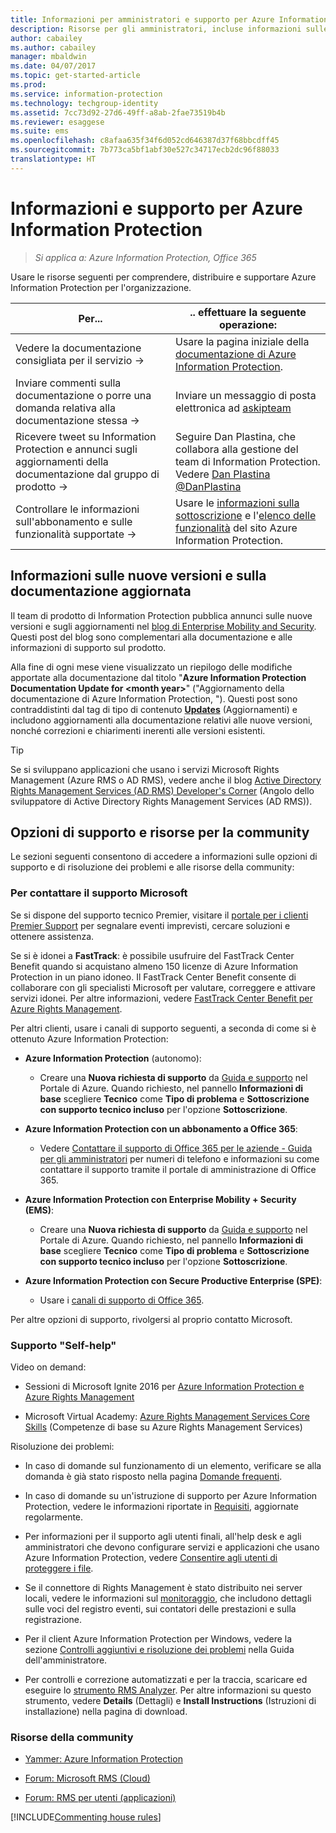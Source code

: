 ```yaml
---
title: Informazioni per amministratori e supporto per Azure Information Protection
description: Risorse per gli amministratori, incluse informazioni sulle nuove versioni, opzioni di supporto e istruzioni su come contattare Microsoft per segnalare un problema.
author: cabailey
ms.author: cabailey
manager: mbaldwin
ms.date: 04/07/2017
ms.topic: get-started-article
ms.prod: 
ms.service: information-protection
ms.technology: techgroup-identity
ms.assetid: 7cc73d92-27d6-49ff-a8ab-2fae73519b4b
ms.reviewer: esaggese
ms.suite: ems
ms.openlocfilehash: c8afaa635f34f6d052cd646387d37f68bbcdff45
ms.sourcegitcommit: 7b773ca5bf1abf30e527c34717ecb2dc96f88033
translationtype: HT
---
```

# <a name="information-and-support-for-azure-information-protection"></a>Informazioni e supporto per Azure Information Protection

>*Si applica a: Azure Information Protection, Office 365*

Usare le risorse seguenti per comprendere, distribuire e supportare Azure Information Protection per l'organizzazione.

|Per...|.. effettuare la seguente operazione:|
|----------------|---------------|
|Vedere la documentazione consigliata per il servizio →|Usare la pagina iniziale della [documentazione di Azure Information Protection](https://docs.microsoft.com/information-protection/).|
|Inviare commenti sulla documentazione o porre una domanda relativa alla documentazione stessa →|Inviare un messaggio di posta elettronica ad [askipteam](mailto:%20askipteam@microsoft.com?subject=Documentation%20feedback)|
|Ricevere tweet su Information Protection e annunci sugli aggiornamenti della documentazione dal gruppo di prodotto →|Seguire Dan Plastina, che collabora alla gestione del team di Information Protection. Vedere [Dan Plastina @DanPlastina](https://twitter.com/DanPlastina)|
|Controllare le informazioni sull'abbonamento e sulle funzionalità supportate →|Usare le [informazioni sulla sottoscrizione](https://www.microsoft.com/cloud-platform/azure-information-protection-pricing) e l'[elenco delle funzionalità](https://www.microsoft.com/cloud-platform/azure-information-protection-features) del sito Azure Information Protection.|


## <a name="information-about-new-releases-and-updated-documentation"></a>Informazioni sulle nuove versioni e sulla documentazione aggiornata
Il team di prodotto di Information Protection pubblica annunci sulle nuove versioni e sugli aggiornamenti nel [blog di Enterprise Mobility and Security](https://blogs.technet.microsoft.com/enterprisemobility/?product=azure-information-protection,azure-rights-management-services). Questi post del blog sono complementari alla documentazione e alle informazioni di supporto sul prodotto.

Alla fine di ogni mese viene visualizzato un riepilogo delle modifiche apportate alla documentazione dal titolo "**Azure Information Protection Documentation Update for \<month year>**" ("Aggiornamento della documentazione di Azure Information Protection, <mese anno>"). Questi post sono contraddistinti dal tag di tipo di contenuto [**Updates**](https://blogs.technet.microsoft.com/enterprisemobility/?product=azure-information-protection,azure-rights-management-services&content-type=updates) (Aggiornamenti) e includono aggiornamenti alla documentazione relativi alle nuove versioni, nonché correzioni e chiarimenti inerenti alle versioni esistenti.

> [!TIP]
> Se si sviluppano applicazioni che usano i servizi Microsoft Rights Management (Azure RMS o AD RMS), vedere anche il blog [Active Directory Rights Management Services (AD RMS) Developer's Corner](https://blogs.msdn.microsoft.com/rms/) (Angolo dello sviluppatore di Active Directory Rights Management Services (AD RMS)).

## <a name="support-options-and-community-resources"></a>Opzioni di supporto e risorse per la community
Le sezioni seguenti consentono di accedere a informazioni sulle opzioni di supporto e di risoluzione dei problemi e alle risorse della community:

### <a name="to-contact-microsoft-support"></a>Per contattare il supporto Microsoft

Se si dispone del supporto tecnico Premier, visitare il [portale per i clienti Premier Support](https://premier.microsoft.com/) per segnalare eventi imprevisti, cercare soluzioni e ottenere assistenza.

Se si è idonei a **FastTrack**: è possibile usufruire del FastTrack Center Benefit quando si acquistano almeno 150 licenze di Azure Information Protection in un piano idoneo. Il FastTrack Center Benefit consente di collaborare con gli specialisti Microsoft per valutare, correggere e attivare servizi idonei. Per altre informazioni, vedere [FastTrack Center Benefit per Azure Rights Management](/enterprise-mobility-security/Solutions/enterprise-mobility-fasttrack-program).

Per altri clienti, usare i canali di supporto seguenti, a seconda di come si è ottenuto Azure Information Protection:

- **Azure Information Protection** (autonomo): 
    - Creare una **Nuova richiesta di supporto** da [Guida e supporto](https://portal.azure.com/#blade/Microsoft_Azure_Support/HelpAndSupportBlade) nel Portale di Azure. Quando richiesto, nel pannello **Informazioni di base** scegliere **Tecnico** come **Tipo di problema** e **Sottoscrizione con supporto tecnico incluso** per l'opzione **Sottoscrizione**.
    
- **Azure Information Protection con un abbonamento a Office 365**: 
    - Vedere [Contattare il supporto di Office 365 per le aziende - Guida per gli amministratori](https://support.office.com/article/Contact-Office-365-for-business-support-Admin-Help-32a17ca7-6fa0-4870-8a8d-e25ba4ccfd4b) per numeri di telefono e informazioni su come contattare il supporto tramite il portale di amministrazione di Office 365. 
    
- **Azure Information Protection con Enterprise Mobility + Security (EMS)**: 
    - Creare una **Nuova richiesta di supporto** da [Guida e supporto](https://portal.azure.com/#blade/Microsoft_Azure_Support/HelpAndSupportBlade) nel Portale di Azure. Quando richiesto, nel pannello **Informazioni di base** scegliere **Tecnico** come **Tipo di problema** e **Sottoscrizione con supporto tecnico incluso** per l'opzione **Sottoscrizione**.
    
- **Azure Information Protection con Secure Productive Enterprise (SPE)**: 
    - Usare i [canali di supporto di Office 365](https://support.office.com/article/Contact-Office-365-for-business-support-Admin-Help-32a17ca7-6fa0-4870-8a8d-e25ba4ccfd4b).

Per altre opzioni di supporto, rivolgersi al proprio contatto Microsoft. 

### <a name="self-help"></a>Supporto "Self-help"

Video on demand:

- Sessioni di Microsoft Ignite 2016 per [Azure Information Protection e Azure Rights Management](https://myignite.microsoft.com/videos?f=%5B%7B%22name%22:%22Azure%20Rights%20Management%22,%22facetName%22:%22products%22%7D,%7B%22name%22:%22Azure%20Information%20Protection%22,%22facetName%22:%22products%22%7D%5D)

- Microsoft Virtual Academy: [Azure Rights Management Services Core Skills](https://mva.microsoft.com/en-us/training-courses/azure-rights-management-services-core-skills-10500?l=QLoxMwuCB_1805094681) (Competenze di base su Azure Rights Management Services)

Risoluzione dei problemi:

- In caso di domande sul funzionamento di un elemento, verificare se alla domanda è già stato risposto nella pagina [Domande frequenti](faqs.md).

- In caso di domande su un'istruzione di supporto per Azure Information Protection, vedere le informazioni riportate in [Requisiti](requirements-azure-rms.md), aggiornate regolarmente.

- Per informazioni per il supporto agli utenti finali, all'help desk e agli amministratori che devono configurare servizi e applicazioni che usano Azure Information Protection, vedere [Consentire agli utenti di proteggere i file](../deploy-use/help-users.md).

- Se il connettore di Rights Management è stato distribuito nei server locali, vedere le informazioni sul [monitoraggio](../deploy-use/monitor-rms-connector.md), che includono dettagli sulle voci del registro eventi, sui contatori delle prestazioni e sulla registrazione.

- Per il client Azure Information Protection per Windows, vedere la sezione [Controlli aggiuntivi e risoluzione dei problemi](../rms-client/client-admin-guide.md#additional-checks-and-troubleshooting) nella Guida dell'amministratore.

- Per controlli e correzione automatizzati e per la traccia, scaricare ed eseguire lo [strumento RMS Analyzer](http://www.microsoft.com/en-us/download/details.aspx?id=46437). Per altre informazioni su questo strumento, vedere **Details** (Dettagli) e **Install Instructions** (Istruzioni di installazione) nella pagina di download. 

### <a name="community-resources"></a>Risorse della community

-   [Yammer: Azure Information Protection](https://www.yammer.com/AskIPTeam)

-   [Forum: Microsoft RMS (Cloud)](https://social.technet.microsoft.com/Forums/en-US/home?forum=rmscloud)

-   [Forum: RMS per utenti (applicazioni)](https://social.technet.microsoft.com/Forums/en-US/home?forum=rmsapps)

[!INCLUDE[Commenting house rules](../includes/houserules.md)]
